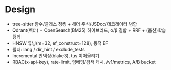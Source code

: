 
# Design
- tree-sitter 함수/클래스 청킹 + 헤더 주석/JSDoc/데코레이터 병합
- Qdrant(벡터) + OpenSearch(BM25) 하이브리드, α/β 결합 + RRF + (옵션)학습랭커
- HNSW 튜닝(m=32, ef_construct=128), 동적 EF
- 필터: lang / dir_hint / exclude_tests
- Incremental 인덱싱(blake3), tus 이어올리기
- RBAC(x-api-key), rate-limit, 임베딩/검색 캐시, /v1/metrics, A/B bucket

